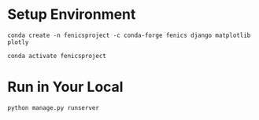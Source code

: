# Setup Environment
```conda create -n fenicsproject -c conda-forge fenics django matplotlib plotly```

```conda activate fenicsproject```

# Run in Your Local
```python manage.py runserver```

